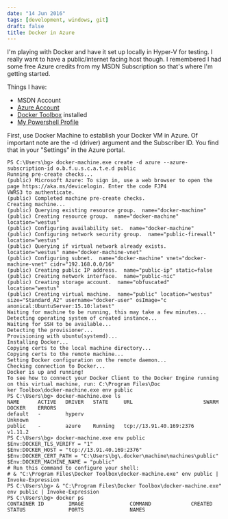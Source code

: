 ```yaml
---
date: "14 Jun 2016"
tags: [development, windows, git]
draft: false
title: Docker in Azure
---
```


I'm playing with Docker and have it set up locally in Hyper-V for testing. I really want to have a public/internet facing host though. I remembered I had some free
Azure credits from my MSDN Subscription so that's where I'm getting started.

Things I have:

+  MSDN Account
+  [Azure Account](https://manage.windowsazure.com/)
+  [Docker Toolbox](https://www.docker.com/products/docker-toolbox) installed
+  [My Powershell Profile](https://brooksgarrett.com/blog/powershell-profile-one/)

First, use Docker Machine to establish your Docker VM in Azure. Of important note are the -d (driver) argument and the Subscriber ID. You find that in your 
"Settings" in the Azure portal.

```
PS C:\Users\bg> docker-machine.exe create -d azure --azure-subscription-id o.b.f.u.s.c.a.t.e.d public
Running pre-create checks...
(public) Microsoft Azure: To sign in, use a web browser to open the page https://aka.ms/devicelogin. Enter the code FJP4
VWRS3 to authenticate.
(public) Completed machine pre-create checks.
Creating machine...
(public) Querying existing resource group.  name="docker-machine"
(public) Creating resource group.  name="docker-machine" location="westus"
(public) Configuring availability set.  name="docker-machine"
(public) Configuring network security group.  name="public-firewall" location="westus"
(public) Querying if virtual network already exists.  location="westus" name="docker-machine-vnet"
(public) Configuring subnet.  name="docker-machine" vnet="docker-machine-vnet" cidr="192.168.0.0/16"
(public) Creating public IP address.  name="public-ip" static=false
(public) Creating network interface.  name="public-nic"
(public) Creating storage account.  name="obfuscated" location="westus"
(public) Creating virtual machine.  name="public" location="westus" size="Standard_A2" username="docker-user" osImage="c
anonical:UbuntuServer:15.10:latest"
Waiting for machine to be running, this may take a few minutes...
Detecting operating system of created instance...
Waiting for SSH to be available...
Detecting the provisioner...
Provisioning with ubuntu(systemd)...
Installing Docker...
Copying certs to the local machine directory...
Copying certs to the remote machine...
Setting Docker configuration on the remote daemon...
Checking connection to Docker...
Docker is up and running!
To see how to connect your Docker Client to the Docker Engine running on this virtual machine, run: C:\Program Files\Doc
ker Toolbox\docker-machine.exe env public
PS C:\Users\bg> docker-machine.exe ls
NAME      ACTIVE   DRIVER   STATE     URL                       SWARM   DOCKER    ERRORS
default   -        hyperv                                               Unknown
public    -        azure    Running   tcp://13.91.40.169:2376           v1.11.2
PS C:\Users\bg> docker-machine.exe env public
$Env:DOCKER_TLS_VERIFY = "1"
$Env:DOCKER_HOST = "tcp://13.91.40.169:2376"
$Env:DOCKER_CERT_PATH = "C:\Users\bg\.docker\machine\machines\public"
$Env:DOCKER_MACHINE_NAME = "public"
# Run this command to configure your shell:
# & "C:\Program Files\Docker Toolbox\docker-machine.exe" env public | Invoke-Expression
PS C:\Users\bg> & "C:\Program Files\Docker Toolbox\docker-machine.exe" env public | Invoke-Expression
PS C:\Users\bg> docker ps
CONTAINER ID        IMAGE               COMMAND             CREATED             STATUS              PORTS               NAMES

```

